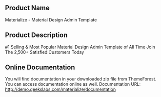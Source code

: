 Product Name
---------------
Materialize - Material Design Admin Template


Product Description
-------------------
#1 Selling & Most Popular Material Design Admin Template of All Time
Join The 2,500+ Satisfied Customers Today


Online Documentation
--------------------
You will find documentation in your downloaded zip file from ThemeForest. You can access documentation online as well.
Documentation URL: http://demo.geekslabs.com/materialize/documentation
